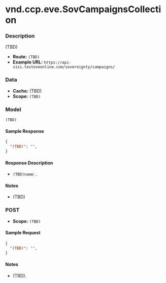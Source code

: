 # vnd.ccp.eve.SovCampaignsCollection 

### Description
(TBD)


- **Route:** `(TBD)`
- **Example URL:** `https://api-sisi.testeveonline.com/sovereignty/campaigns/`

### Data

- **Cache:** (TBD)
- **Scope:** `(TBD)`

### Model
```
(TBD)
```

#### Sample Response

```json
{
  "(TBD)": "",
}
```

#### Response Description

- `(TBD)name`: .

#### Notes

- (TBD)

### POST

- **Scope:** `(TBD)`

#### Sample Request

```json
{
  "(TBD)": "",
}
```

#### Notes

- (TBD).



